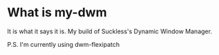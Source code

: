 # What is my-dwm
It is what it says it is. My build of Suckless's Dynamic Window Manager.

P.S. I'm currently using dwm-flexipatch
